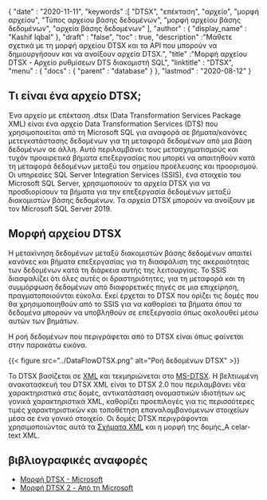 {
  "date" : "2020-11-11",
  "keywords" :[ "DTSX", "επέκταση", "αρχείο", "μορφή αρχείου", "Τύπος αρχείου βάσης δεδομένων", "μορφή αρχείου βάσης δεδομένων", "αρχεία βάσης δεδομένων" ],
  "author" : {
    "display_name" : "Kashif Iqbal"
},
  "draft" : "false",
  "toc" : true,
  "description" :"Μάθετε σχετικά με τη μορφή αρχείου DTSX και τα API που μπορούν να δημιουργήσουν και να ανοίξουν αρχεία DTSX.",
  "title" :"Μορφή αρχείου DTSX - Αρχείο ρυθμίσεων DTS διακομιστή SQL",
  "linktitle" : "DTSX",
  "menu" : {
    "docs" : {
      "parent" : "database"
}
},
  "lastmod" : "2020-08-12"
}

## Τι είναι ένα αρχείο DTSX;

Ένα αρχείο με επέκταση .dtsx (Data Transformation Services Package XML) είναι ένα αρχείο Data Transformation Services (DTS) που χρησιμοποιείται από τη Microsoft SQL για αναφορά σε βήματα/κανόνες μετεγκατάστασης δεδομένων για τη μεταφορά δεδομένων από μια βάση δεδομένων σε άλλη. Αυτό περιλαμβάνει τους μετασχηματισμούς και τυχόν προαιρετικά βήματα επεξεργασίας που μπορεί να απαιτηθούν κατά τη μεταφορά δεδομένων μεταξύ του σημείου προέλευσης και προορισμού. Οι υπηρεσίες SQL Server Integration Services (SSIS), ένα στοιχείο του Microsoft SQL Server, χρησιμοποιούν τα αρχεία DTSX για να προσδιορίσουν τα βήματα για την επεξεργασία δεδομένων μεταξύ διακομιστών βάσης δεδομένων. Τα αρχεία DTSX μπορούν να ανοίξουν με τον Microsoft SQL Server 2019.

## Μορφή αρχείου DTSX

Η μετακίνηση δεδομένων μεταξύ διακομιστών βάσης δεδομένων απαιτεί κανόνες και βήματα επεξεργασίας για τη διασφάλιση της ακεραιότητας των δεδομένων κατά τη διάρκεια αυτής της λειτουργίας. Το SSIS διασφαλίζει ότι όλες αυτές οι δραστηριότητες, για τη μεταφορά και τη συμμόρφωση δεδομένων από διαφορετικές πηγές σε μια επιχείρηση, πραγματοποιούνται εύκολα. Εκεί έρχεται το DTSX που ορίζει τις δομές που θα χρησιμοποιηθούν από το SSIS για να καθορίσει τα βήματα όπου τα δεδομένα μπορούν να υποβληθούν σε επεξεργασία όπως ακολουθεί μέσω αυτών των βημάτων.

Η ροή δεδομένων που περιγράφεται από το DTSX είναι όπως φαίνεται στην παρακάτω εικόνα.

{{< figure src="../DataFlowDTSX.png" alt="Ροή δεδομένων DTSX" >}}

Το DTSX βασίζεται σε [XML](/el/web/xml/) και τεκμηριώνεται στο [MS-DTSX](https://learn.microsoft.com/en-us/openspecs/sql_data_portability/ms-dtsx/235600e9-0c13-4b5b-a388-aa3c65aec1dd). Η βελτιωμένη ανακατασκευή του DTSX XML είναι το DTSX 2.0 που περιλαμβάνει νέα χαρακτηριστικά στις δομές, αντικατάσταση ονομαστικών ιδιοτήτων ως γονικά χαρακτηριστικά XML, καθορίζει προεπιλογές για τις περισσότερες τιμές χαρακτηριστικών και τοποθέτηση επαναλαμβανόμενων στοιχείων μέσα σε ένα γονικό στοιχείο. Οι δομές DTSX περιγράφονται χρησιμοποιώντας αυτά τα [Σχήματα XML](https://learn.microsoft.com/en-us/openspecs/sql_data_portability/ms-dtsx/e5095968-26ea-4824-a717-153ccee642dc#_1) και η μορφή της δομής_A celar-text XML.

## βιβλιογραφικές αναφορές

* [Μορφή DTSX - Microsoft](https://learn.microsoft.com/en-us/openspecs/sql_data_portability/ms-dtsx/235600e9-0c13-4b5b-a388-aa3c65aec1dd)
* [Μορφή DTSX 2 - Από τη Microsoft](https://learn.microsoft.com/en-us/openspecs/sql_data_portability/ms-dtsx2/fb216aa4-62ab-41c8-a6d5-5b1002739d21)

